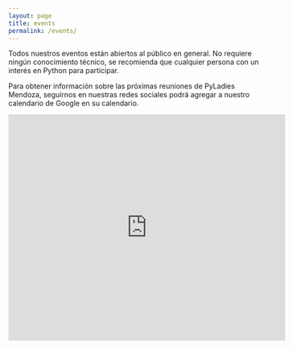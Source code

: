 ```yaml
---
layout: page
title: events
permalink: /events/
---
```


<p>Todos nuestros eventos están abiertos al público en general. No requiere ningún conocimiento técnico, se recomienda que cualquier persona con un interés en Python para participar.</p>
<p class="text-justify">Para obtener información sobre las próximas reuniones de PyLadies Mendoza, seguirnos en nuestras redes sociales podrá agregar a nuestro calendario de Google en su calendario.</p>

 <div class="responsive-iframe-container big-container">
    <iframe src="https://calendar.google.com/calendar/embed?title=Pyladies%20Mendoza&amp;height=450&amp;wkst=2&amp;hl=es&amp;bgcolor=%23ffffff&amp;ctz=America%2FArgentina%2FBuenos_Aires" style="border-width:0" width="550" height="450" frameborder="0" scrolling="no"></iframe>
</div>       
